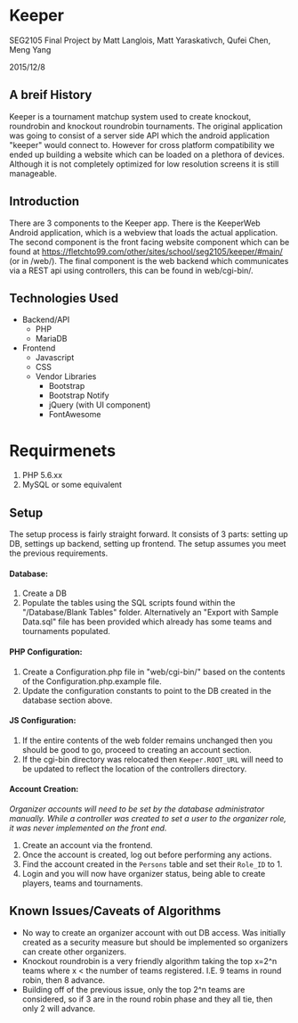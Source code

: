 # Keeper
SEG2105 Final Project by Matt Langlois, Matt Yaraskativch, Qufei Chen, Meng Yang

2015/12/8

## A breif History

Keeper is a tournament matchup system used to create knockout, roundrobin and knockout roundrobin tournaments. The original application was going to consist of a server side API which the android application "keeper" would connect to. However for cross platform compatibility we ended up building a website which can be loaded on a plethora of devices. Although it is not completely optimized for low resolution screens it is still manageable.

## Introduction

There are 3 components to the Keeper app. There is the KeeperWeb Android application, which is a webview that loads the actual application. The second component is the front facing website component which can be found at https://fletchto99.com/other/sites/school/seg2105/keeper/#main/ (or in /web/). The final component is the web backend which communicates via a REST api using controllers, this can be found in web/cgi-bin/.

## Technologies Used

* Backend/API
    * PHP
    * MariaDB
* Frontend
    * Javascript
    * CSS
    * Vendor Libraries
        * Bootstrap
        * Bootstrap Notify
        * jQuery (with UI component)
        * FontAwesome

# Requirmenets

1. PHP 5.6.xx
2. MySQL or some equivalent

## Setup

The setup process is fairly straight forward. It consists of 3 parts: setting up DB, settings up backend, setting up frontend. The setup assumes you meet the previous requirements.

#### Database:

1. Create a DB
2. Populate the tables using the SQL scripts found within the "/Database/Blank Tables" folder. Alternatively an "Export with Sample Data.sql" file has been provided which already has some teams and tournaments populated.

#### PHP Configuration:
1. Create a Configuration.php file in "web/cgi-bin/" based on the contents of the Configuration.php.example file.
2. Update the configuration constants to point to the DB created in the database section above.

#### JS Configuration:
1. If the entire contents of the web folder remains unchanged then you should be good to go, proceed to creating an account section.
2. If the cgi-bin directory was relocated then `Keeper.ROOT_URL` will need to be updated to reflect the location of the controllers directory.

#### Account Creation:
*Organizer accounts will need to be set by the database administrator manually. While a controller was created to set a user to the organizer role, it was never implemented on the front end.*

1. Create an account via the frontend.
2. Once the account is created, log out before performing any actions.
3. Find the account created in the `Persons` table and set their `Role_ID` to 1.
4. Login and you will now have organizer status, being able to create players, teams and tournaments.

## Known Issues/Caveats of Algorithms

* No way to create an organizer account with out DB access. Was initially created as a security measure but should be implemented so organizers can create other organizers.
* Knockout roundrobin is a very friendly algorithm taking the top x=2^n teams where x < the number of teams registered. I.E. 9 teams in round robin, then 8 advance.
* Building off of the previous issue, only the top 2^n teams are considered, so if 3 are in the round robin phase and they all tie, then only 2 will advance.